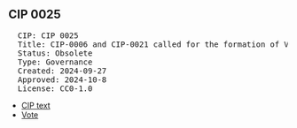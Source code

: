 ## CIP 0025

<pre>
  CIP: CIP 0025
  Title: CIP-0006 and CIP-0021 called for the formation of Validator and Featured App committees
  Status: Obsolete
  Type: Governance
  Created: 2024-09-27
  Approved: 2024-10-8
  License: CC0-1.0
</pre>

* [CIP text](/cip-0025/cip-00024%20and%20cip%200025%20v0.2%20.pdf)
* [Vote](/cip-0025/cip-0024%20and%20cip-0025.pdf)
